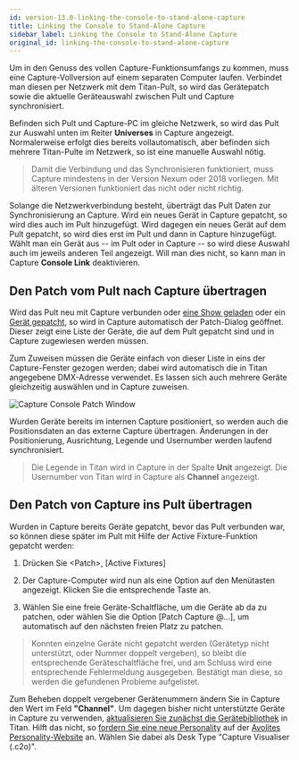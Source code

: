 ```yaml
---
id: version-13.0-linking-the-console-to-stand-alone-capture
title: Linking the Console to Stand-Alone Capture
sidebar_label: Linking the Console to Stand-Alone Capture
original_id: linking-the-console-to-stand-alone-capture
---
```


Um in den Genuss des vollen Capture-Funktionsumfangs zu kommen, muss
eine Capture-Vollversion auf einem separaten Computer laufen. Verbindet
man diesen per Netzwerk mit dem Titan-Pult, so wird das Gerätepatch
sowie die aktuelle Geräteauswahl zwischen Pult und Capture
synchronisiert.

Befinden sich Pult und Capture-PC im gleiche Netzwerk, so wird das Pult
zur Auswahl unten im Reiter **Universes** in Capture angezeigt.
Normalerweise erfolgt dies bereits vollautomatisch, aber befinden sich
mehrere Titan-Pulte im Netzwerk, so ist eine manuelle Auswahl nötig.

> Damit die Verbindung und das Synchronisieren funktioniert, muss Capture mindestens in der Version Nexum oder 2018 vorliegen. Mit älteren Versionen funktioniert das nicht oder nicht richtig.

Solange die Netzwerkverbindung besteht, überträgt das Pult Daten zur
Synchronisierung an Capture. Wird ein neues Gerät in Capture gepatcht,
so wird dies auch im Pult hinzugefügt. Wird dagegen ein neues Gerät auf
dem Pult gepatcht, so wird dies erst im Pult und dann in Capture
hinzugefügt. Wählt man ein Gerät aus -- im Pult oder in Capture -- so
wird diese Auswahl auch im jeweils anderen Teil angezeigt. Will man dies
nicht, so kann man in Capture **Console Link** deaktivieren.

Den Patch vom Pult nach Capture übertragen
------------------------------------------

Wird das Pult neu mit Capture verbunden oder [eine Show geladen](../titan-basics/loading-and-saving-shows.md#laden-einer-show) oder ein
[Gerät gepatcht](../patching/patching-new-fixtures-or-dimmers.md), so 
wird in Capture automatisch der Patch-Dialog geöffnet. Dieser zeigt 
eine Liste der Geräte, die auf dem Pult gepatcht sind und in Capture 
zugewiesen werden müssen.

Zum Zuweisen müssen die Geräte einfach von dieser Liste in eins der
Capture-Fenster gezogen werden; dabei wird automatisch die in Titan
angegebene DMX-Adresse verwendet. Es lassen sich auch mehrere Geräte
gleichzeitig auswählen und in Capture zuweisen.

![Capture Console Patch Window](/docs/images/Capture-Console-Patch-Window.png)

Wurden Geräte bereits im internen Capture positioniert, so werden auch
die Positionsdaten an das externe Capture übertragen. Änderungen in der
Positionierung, Ausrichtung, Legende und Usernumber werden laufend
synchronisiert.

> Die Legende in Titan wird in Capture in der Spalte **Unit** angezeigt. 
Die Usernumber von Titan wird in Capture als **Channel** angezeigt.

Den Patch von Capture ins Pult übertragen
-----------------------------------------

Wurden in Capture bereits Geräte gepatcht, bevor das Pult verbunden war,
so können diese später im Pult mit Hilfe der Active Fixture-Funktion
gepatcht werden:

1. Drücken Sie \<Patch\>, \[Active Fixtures\]

2. Der Capture-Computer wird nun als eine Option auf den Menütasten
angezeigt. Klicken Sie die entsprechende Taste an.

3. Wählen Sie eine freie Geräte-Schaltfläche, um die Geräte ab da zu
patchen, oder wählen Sie die Option \[Patch Capture @...\], um
automatisch auf den nächsten freien Platz zu patchen.

> Konnten einzelne Geräte nicht gepatcht werden (Gerätetyp nicht
unterstützt, oder Nummer doppelt vergeben), so bleibt die entsprechende
Geräteschaltfläche frei, und am Schluss wird eine entsprechende
Fehlermeldung ausgegeben. Bestätigt man diese, so werden die gefundenen
Probleme aufgelistet.

Zum Beheben doppelt vergebener Gerätenummern ändern Sie in Capture den
Wert im Feld **"Channel"**. Um dagegen bisher nicht unterstützte Geräte in
Capture zu verwenden, [aktualisieren Sie zunächst die Gerätebibliothek](../fixture-personalities.md#aktualisieren-des-personality-speichers-des-pultes) 
in Titan. Hilft das nicht, so [fordern Sie eine neue Personality](../fixture-personalities.md#anfordern-einer-neuen-gerätedatei) auf
der [Avolites Personality-Website](https://personalities.avolites.com/?mainPage=Request%20Queue.asp&) an. Wählen
Sie dabei als Desk Type "Capture Visualiser (.c2o)".